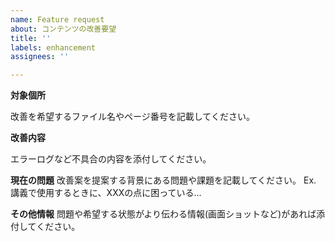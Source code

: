 ```yaml
---
name: Feature request
about: コンテンツの改善要望
title: ''
labels: enhancement
assignees: ''

---
```


**対象個所**

改善を希望するファイル名やページ番号を記載してください。

**改善内容**

エラーログなど不具合の内容を添付してください。

**現在の問題**
改善案を提案する背景にある問題や課題を記載してください。
Ex. 講義で使用するときに、XXXの点に困っている...


**その他情報**
問題や希望する状態がより伝わる情報(画面ショットなど)があれば添付してください。
